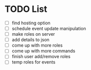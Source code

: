 # TODO List

- [ ] find hosting option
- [ ] schedule event update manipulation
- [ ] make roles on server
- [ ] add details to json
- [ ] come up with more roles
- [ ] come up with more commands
- [ ] finish user add/remove roles
- [ ] temp roles for events
